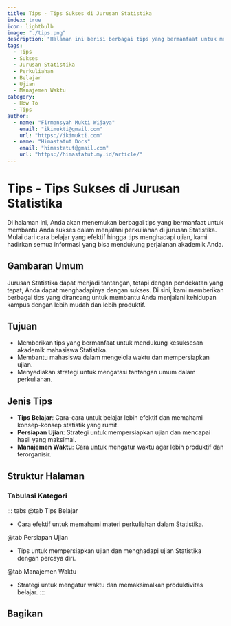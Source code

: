 ```yaml
--- 
title: Tips - Tips Sukses di Jurusan Statistika
index: true
icon: lightbulb
image: "./tips.png"
description: "Halaman ini berisi berbagai tips yang bermanfaat untuk membantu Anda sukses dalam menjalani perkuliahan di jurusan Statistika."
tags:
  - Tips
  - Sukses
  - Jurusan Statistika
  - Perkuliahan
  - Belajar
  - Ujian
  - Manajemen Waktu
category:
  - How To
  - Tips
author:
  - name: "Firmansyah Mukti Wijaya"
    email: "ikimukti@gmail.com"
    url: "https://ikimukti.com"
  - name: "Himastatut Docs"
    email: "himastatut@gmail.com"
    url: "https://himastatut.my.id/article/"
--- 
```


# Tips - Tips Sukses di Jurusan Statistika

Di halaman ini, Anda akan menemukan berbagai tips yang bermanfaat untuk membantu Anda sukses dalam menjalani perkuliahan di jurusan Statistika. Mulai dari cara belajar yang efektif hingga tips menghadapi ujian, kami hadirkan semua informasi yang bisa mendukung perjalanan akademik Anda.

## Gambaran Umum

Jurusan Statistika dapat menjadi tantangan, tetapi dengan pendekatan yang tepat, Anda dapat menghadapinya dengan sukses. Di sini, kami memberikan berbagai tips yang dirancang untuk membantu Anda menjalani kehidupan kampus dengan lebih mudah dan lebih produktif.

## Tujuan
- Memberikan tips yang bermanfaat untuk mendukung kesuksesan akademik mahasiswa Statistika.
- Membantu mahasiswa dalam mengelola waktu dan mempersiapkan ujian.
- Menyediakan strategi untuk mengatasi tantangan umum dalam perkuliahan.

## Jenis Tips
- **Tips Belajar**: Cara-cara untuk belajar lebih efektif dan memahami konsep-konsep statistik yang rumit.
- **Persiapan Ujian**: Strategi untuk mempersiapkan ujian dan mencapai hasil yang maksimal.
- **Manajemen Waktu**: Cara untuk mengatur waktu agar lebih produktif dan terorganisir.

## Struktur Halaman

<Catalog />

### Tabulasi Kategori

::: tabs
@tab Tips Belajar
- Cara efektif untuk memahami materi perkuliahan dalam Statistika.

@tab Persiapan Ujian
- Tips untuk mempersiapkan ujian dan menghadapi ujian Statistika dengan percaya diri.

@tab Manajemen Waktu
- Strategi untuk mengatur waktu dan memaksimalkan produktivitas belajar.
:::


## Bagikan
<Share colorful />
<GitContributors />
<GitChangelog />